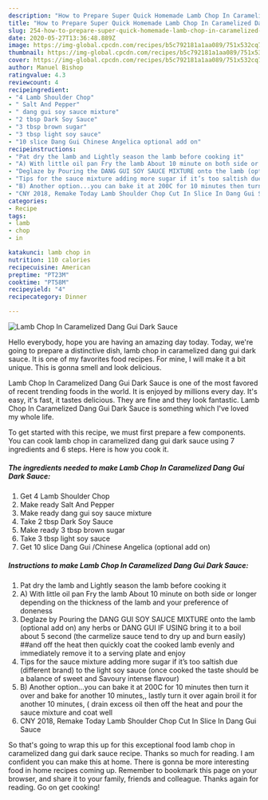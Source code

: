 ```yaml
---
description: "How to Prepare Super Quick Homemade Lamb Chop In Caramelized Dang Gui Dark Sauce"
title: "How to Prepare Super Quick Homemade Lamb Chop In Caramelized Dang Gui Dark Sauce"
slug: 254-how-to-prepare-super-quick-homemade-lamb-chop-in-caramelized-dang-gui-dark-sauce
date: 2020-05-27T13:36:48.889Z
image: https://img-global.cpcdn.com/recipes/b5c792181a1aa089/751x532cq70/lamb-chop-in-caramelized-dang-gui-dark-sauce-recipe-main-photo.jpg
thumbnail: https://img-global.cpcdn.com/recipes/b5c792181a1aa089/751x532cq70/lamb-chop-in-caramelized-dang-gui-dark-sauce-recipe-main-photo.jpg
cover: https://img-global.cpcdn.com/recipes/b5c792181a1aa089/751x532cq70/lamb-chop-in-caramelized-dang-gui-dark-sauce-recipe-main-photo.jpg
author: Manuel Bishop
ratingvalue: 4.3
reviewcount: 4
recipeingredient:
- "4 Lamb Shoulder Chop"
- " Salt And Pepper"
- " dang gui soy sauce mixture"
- "2 tbsp Dark Soy Sauce"
- "3 tbsp brown sugar"
- "3 tbsp light soy sauce"
- "10 slice Dang Gui Chinese Angelica optional add on"
recipeinstructions:
- "Pat dry the lamb and Lightly season the lamb before cooking it"
- "A) With little oil pan Fry the lamb About 10 minute on both side or longer depending on the thickness of the lamb and your preference of doneness"
- "Deglaze by Pouring the DANG GUI SOY SAUCE MIXTURE onto the lamb (optional add on) any herbs or DANG GUI IF USING bring it to a boil about 5 second (the carmelize sauce tend to dry up and burn easily) ##and off the heat then quickly coat the cooked lamb evenly and immediately remove it to a serving plate and enjoy"
- "Tips for the sauce mixture adding more sugar if it’s too saltish due (different brand) to the light soy sauce (once cooked the taste should be a balance of sweet and Savoury intense flavour)"
- "B) Another option...you can bake it at 200C for 10 minutes then turn it over and bake for another 10 minutes,, lastly turn it over again broil it for another 10 minutes, ( drain excess oil then off the heat and pour the sauce mixture and coat well"
- "CNY 2018, Remake Today Lamb Shoulder Chop Cut In Slice In Dang Gui Sauce"
categories:
- Recipe
tags:
- lamb
- chop
- in

katakunci: lamb chop in 
nutrition: 110 calories
recipecuisine: American
preptime: "PT23M"
cooktime: "PT58M"
recipeyield: "4"
recipecategory: Dinner

---
```



![Lamb Chop In Caramelized Dang Gui Dark Sauce](https://img-global.cpcdn.com/recipes/b5c792181a1aa089/751x532cq70/lamb-chop-in-caramelized-dang-gui-dark-sauce-recipe-main-photo.jpg)

Hello everybody, hope you are having an amazing day today. Today, we're going to prepare a distinctive dish, lamb chop in caramelized dang gui dark sauce. It is one of my favorites food recipes. For mine, I will make it a bit unique. This is gonna smell and look delicious.

Lamb Chop In Caramelized Dang Gui Dark Sauce is one of the most favored of recent trending foods in the world. It is enjoyed by millions every day. It's easy, it's fast, it tastes delicious. They are fine and they look fantastic. Lamb Chop In Caramelized Dang Gui Dark Sauce is something which I've loved my whole life.




To get started with this recipe, we must first prepare a few components. You can cook lamb chop in caramelized dang gui dark sauce using 7 ingredients and 6 steps. Here is how you cook it.

<!--inarticleads1-->

##### The ingredients needed to make Lamb Chop In Caramelized Dang Gui Dark Sauce:

1. Get 4 Lamb Shoulder Chop
1. Make ready  Salt And Pepper
1. Make ready  dang gui soy sauce mixture
1. Take 2 tbsp Dark Soy Sauce
1. Make ready 3 tbsp brown sugar
1. Take 3 tbsp light soy sauce
1. Get 10 slice Dang Gui /Chinese Angelica (optional add on)




<!--inarticleads2-->

##### Instructions to make Lamb Chop In Caramelized Dang Gui Dark Sauce:

1. Pat dry the lamb and Lightly season the lamb before cooking it
1. A) With little oil pan Fry the lamb About 10 minute on both side or longer depending on the thickness of the lamb and your preference of doneness
1. Deglaze by Pouring the DANG GUI SOY SAUCE MIXTURE onto the lamb (optional add on) any herbs or DANG GUI IF USING bring it to a boil about 5 second (the carmelize sauce tend to dry up and burn easily) ##and off the heat then quickly coat the cooked lamb evenly and immediately remove it to a serving plate and enjoy
1. Tips for the sauce mixture adding more sugar if it’s too saltish due (different brand) to the light soy sauce (once cooked the taste should be a balance of sweet and Savoury intense flavour)
1. B) Another option...you can bake it at 200C for 10 minutes then turn it over and bake for another 10 minutes,, lastly turn it over again broil it for another 10 minutes, ( drain excess oil then off the heat and pour the sauce mixture and coat well
1. CNY 2018, Remake Today Lamb Shoulder Chop Cut In Slice In Dang Gui Sauce




So that's going to wrap this up for this exceptional food lamb chop in caramelized dang gui dark sauce recipe. Thanks so much for reading. I am confident you can make this at home. There is gonna be more interesting food in home recipes coming up. Remember to bookmark this page on your browser, and share it to your family, friends and colleague. Thanks again for reading. Go on get cooking!
